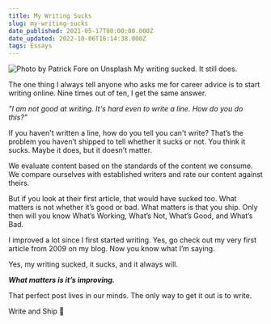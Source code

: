 ```yaml
---
title: My Writing Sucks
slug: my-writing-sucks
date_published: 2021-05-17T00:00:00.000Z
date_updated: 2022-10-06T16:14:38.000Z
tags: Essays
---
```


![Photo by Patrick Fore on Unsplash](__GHOST_URL__/content/images/typewriter.jpg)
My writing sucked. It still does.

The one thing I always tell anyone who asks me for career advice is to start writing online. Nine times out of ten, I get the same answer.

*"I am not good at writing. It's hard even to write a line. How do you do this?"*

If you haven't written a line, how do you tell you can't write? That’s the problem you haven’t shipped to tell whether it sucks or not. You think it sucks. Maybe it does, but it doesn’t matter.

We evaluate content based on the standards of the content we consume. We compare ourselves with established writers and rate our content against theirs.

But if you look at their first article, that would have sucked too. What matters is not whether it’s good or bad. What matters is that you ship. Only then will you know What’s Working, What’s Not, What’s Good, and What’s Bad.

I improved a lot since I first started writing. Yes, go check out my very first article from 2009 on my blog. Now you know what I’m saying.

Yes, my writing sucked, it sucks, and it always will.

***What matters is it’s improving.***

That perfect post lives in our minds. The only way to get it out is to write.

Write and Ship 🚢
